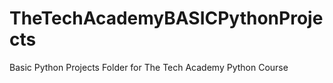 # TheTechAcademyBASICPythonProjects
 Basic Python Projects Folder for The Tech Academy Python Course
